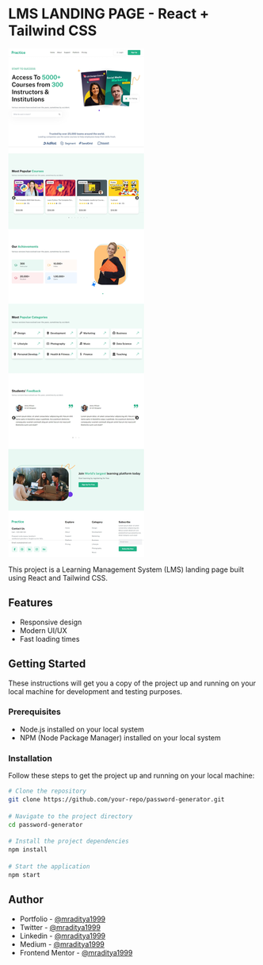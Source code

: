 # LMS LANDING PAGE - React + Tailwind CSS

[![LMS Landing Page](./design/25-lms-landing-page.jpeg)](https://react-25-lms-landing-page.netlify.app)

This project is a Learning Management System (LMS) landing page built using React and Tailwind CSS.

## Features

- Responsive design
- Modern UI/UX
- Fast loading times

## Getting Started

These instructions will get you a copy of the project up and running on your local machine for development and testing purposes.

### Prerequisites

- Node.js installed on your local system
- NPM (Node Package Manager) installed on your local system

### Installation

Follow these steps to get the project up and running on your local machine:

```bash
# Clone the repository
git clone https://github.com/your-repo/password-generator.git

# Navigate to the project directory
cd password-generator

# Install the project dependencies
npm install

# Start the application
npm start

```

## Author

- Portfolio - [@mraditya1999](https://adityayadav-dev.netlify.app)
- Twitter - [@mraditya1999](https://twitter.com/mraditya1999)
- Linkedin - [@mraditya1999](https://www.linkedin.com/in/mraditya1999/)
- Medium - [@mraditya1999](https://medium.com/@mraditya1999)
- Frontend Mentor - [@mraditya1999](https://www.frontendmentor.io/profile/Aditya-oss-creator)
